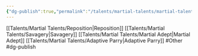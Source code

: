```yaml
---
{"dg-publish":true,"permalink":"/talents/martial-talents/martial-talents/"}
---
```


[[Talents/Martial Talents/Reposition\|Reposition]]
[[Talents/Martial Talents/Savagery\|Savagery]]
[[Talents/Martial Talents/Martial Adept\|Martial Adept]]
[[Talents/Martial Talents/Adaptive Parry\|Adaptive Parry]]
#Other #dg-publish